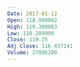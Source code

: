 ```yaml
---
Date: 2017-01-12
Open: 118.900002
High: 119.300003
Low: 118.209999
Close: 119.25
Adj Close: 116.437141
Volume: 27086200
---
```

